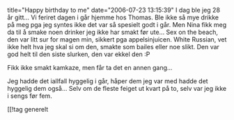 title="Happy birthday to me"
date="2006-07-23 13:15:39"
I dag ble jeg 28 år gitt... Vi feriret dagen i går hjemme hos Thomas. Ble ikke så mye drikke på meg pga jeg syntes ikke det var så spesielt godt i går. Men Nina fikk meg da til å smake noen drinker jeg ikke har smakt før ute... Sex on the beach, den var litt sur for magen min, sikkert pga appelsinjuicen. White Russian, vet ikke helt hva jeg skal si om den, smakte som bailes eller noe slikt. Den var god helt til den siste slurken, den var ekkel den :P

Fikk ikke smakt kamkaze, men får ta det en annen gang...

Jeg hadde det iallfall hyggelig i går, håper dem jeg var med hadde det hyggelig dem også... Selv om de fleste feiget ut kvart på to, selv var jeg ikke i sengs før fem.

[[!tag  generelt
